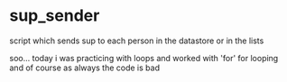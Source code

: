 # sup_sender
script which sends sup to each person in the datastore or in the lists

soo... today i was practicing with loops and worked with 'for' for looping and of course as always the code is bad
